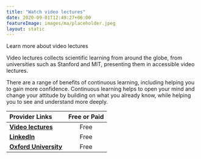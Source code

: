 ```yaml
---
title: "Watch video lectures"
date: 2020-09-01T12:49:27+06:00
featureImage: images/ma/placeholder.jpeg
layout: static
---
```


Learn more about video lectures

Video lectures collects scientific learning from around the globe, from universities such as Stanford and MIT, presenting them in accessible video lectures.

There are a range of benefits of continuous learning, including helping you to gain more confidence. Continuous learning helps to open your mind and change your attitude by building on what you already know, while helping you to see and understand more deeply.

| Provider Links      | Free or Paid  |  
| :-----------          | :--------------:      |  
| [**Video lectures**](http://videolectures.net/Top/) | Free | 
| [**LinkedIn**](https://www.linkedin.com/pulse/7-reasons-students-learn-better-video-travis-bergwall/) | Free | 
| [**Oxford University**](https://www.ox.ac.uk/students/academic/guidance/skills/recorded-lectures) | Free | 
  

<br/><br/>






